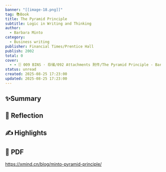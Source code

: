 ```yaml
---
banner: "[[image-18.png]]"
tag: 📚Book
title: The Pyramid Principle
subtitle: Logic in Writing and Thinking
author:
  - Barbara Minto
category:
  - Business writing
publisher: Financial Times/Prentice Hall
publish: 2002
total: 0
cover:
  - - 🗄 009 BINS · 存储/092 Attachments 附件/The Pyramid Principle - Barbara Minto.jpg
status: unread
created: 2025-08-25 17:23:00
updated: 2025-08-25 17:23:00
---
```

## ✨Summary

## 💭 Reflection

## ✍ Highlights

## 📄 PDF
https://xmind.cn/blog/minto-pyramid-principle/
